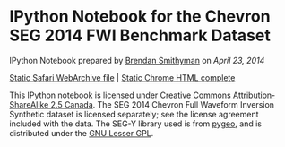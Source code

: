 # IPython Notebook for the Chevron SEG 2014 FWI Benchmark Dataset

IPython Notebook prepared by [Brendan Smithyman](bsmithyman@eos.ubc.ca) on *April 23, 2014*

[Static Safari WebArchive file](https://www.dropbox.com/s/4mdpyx1n5cvjky0/ChevronNotebook.webarchive) | [Static Chrome HTML complete](https://www.dropbox.com/s/7jjh77s88htxc7r/ChevronNotebook.tar.gz)

This IPython notebook is licensed under [Creative Commons Attribution-ShareAlike 2.5 Canada](http://creativecommons.org/licenses/by-sa/2.5/ca/). The SEG 2014 Chevron Full Waveform Inversion Synthetic dataset is licensed separately; see the license agreement included with the data. The SEG-Y library used is from [pygeo](https://github.com/bsmithyman/pygeo), and is distributed under the [GNU Lesser GPL](https://www.gnu.org/licenses/lgpl.html).
